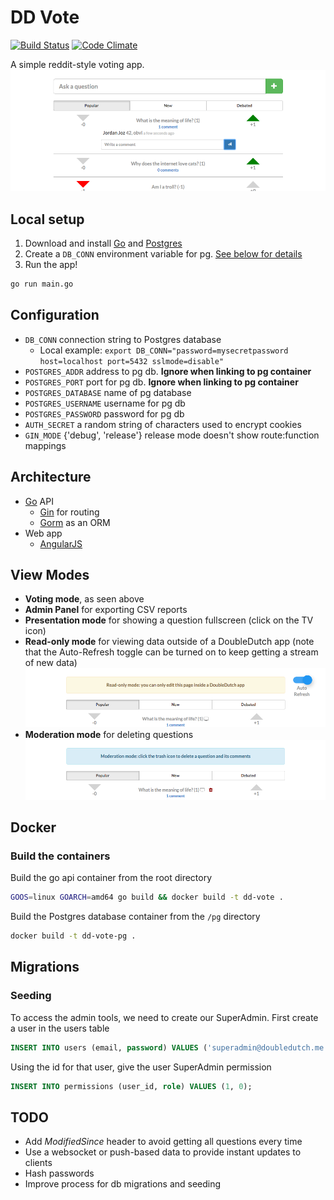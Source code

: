 # DD Vote
[![Build Status](https://travis-ci.org/doubledutch/dd-vote.svg?branch=master)](https://travis-ci.org/doubledutch/dd-vote) [![Code Climate](https://codeclimate.com/github/doubledutch/dd-vote/badges/gpa.svg)](https://codeclimate.com/github/doubledutch/dd-vote)

A simple reddit-style voting app.
![VotingView](art/voting_view.png)


## Local setup
1. Download and install [Go](https://golang.org/https://golang.org/) and [Postgres](http://postgresapp.com/)
2. Create a `DB_CONN` environment variable for pg. [See below for details](https://github.com/doubledutch/dd-vote#configuration)
3. Run the app!

  ```bash
  go run main.go
  ```


## Configuration
* `DB_CONN` connection string to Postgres database
  * Local example: `export DB_CONN="password=mysecretpassword host=localhost port=5432 sslmode=disable"`
* `POSTGRES_ADDR` address to pg db. **Ignore when linking to pg container**
* `POSTGRES_PORT` port for pg db. **Ignore when linking to pg container**
* `POSTGRES_DATABASE` name of pg database
* `POSTGRES_USERNAME` username for pg db
* `POSTGRES_PASSWORD` password for pg db
* `AUTH_SECRET` a random string of characters used to encrypt cookies
* `GIN_MODE` {'debug', 'release'} release mode doesn't show route:function mappings


## Architecture
* [Go](https://golang.org/) API
  * [Gin](https://github.com/gin-gonic/gin) for routing
  * [Gorm](https://github.com/jinzhu/gorm) as an ORM
* Web app
  * [AngularJS](https://angularjs.org/)

## View Modes
* **Voting mode**, as seen above
* **Admin Panel** for exporting CSV reports
* **Presentation mode** for showing a question fullscreen (click on the TV icon)
* **Read-only mode** for viewing data outside of a DoubleDutch app (note that the Auto-Refresh toggle can be turned on to keep getting a stream of new data)
![ReadOnlyView](art/readonly_view.png)
* **Moderation mode** for deleting questions
![ModerationView](art/moderation_view.png)

## Docker

### Build the containers
Build the go api container from the root directory
```bash
GOOS=linux GOARCH=amd64 go build && docker build -t dd-vote .
```

Build the Postgres database container from the `/pg` directory
```bash
docker build -t dd-vote-pg .
```

## Migrations

### Seeding
To access the admin tools, we need to create our SuperAdmin.  First create a user in the users table
```sql
INSERT INTO users (email, password) VALUES ('superadmin@doubledutch.me', 'supercomplexpassword');
```

Using the id for that user, give the user SuperAdmin permission
```sql
INSERT INTO permissions (user_id, role) VALUES (1, 0);
```

## TODO
* Add *ModifiedSince* header to avoid getting all questions every time
* Use a websocket or push-based data to provide instant updates to clients
* Hash passwords
* Improve process for db migrations and seeding
    
